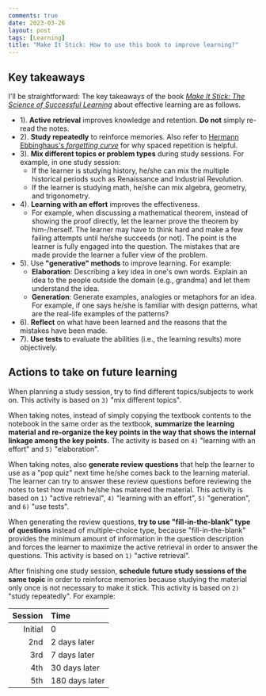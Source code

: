 ```yaml
---
comments: true
date: 2023-03-26
layout: post
tags: [Learning]
title: "Make It Stick: How to use this book to improve learning?"
---
```


## Key takeaways

I'll be straightforward: The key takeaways of the book [_Make It Stick: The Science of Successful Learning_](https://www.goodreads.com/book/show/18770267-make-it-stick) about effective learning are as follows.

- 1). **Active retrieval** improves knowledge and retention. **Do not** simply re-read the notes.
- 2). **Study repeatedly** to reinforce memories. Also refer to [Hermann Ebbinghaus's _forgetting curve_](https://en.wikipedia.org/wiki/Forgetting_curve) for why spaced repetition is helpful.
- 3). **Mix different topics or problem types** during study sessions. For example, in one study session:
  - If the learner is studying history, he/she can mix the multiple historical periods such as Renaissance and Industrial Revolution.
  - If the learner is studying math, he/she can mix algebra, geometry, and trigonometry.
- 4). **Learning with an effort** improves the effectiveness.
  - For example, when discussing a mathematical theorem, instead of showing the proof directly, let the learner prove the theorem by him-/herself. The learner may have to think hard and make a few failing attempts until he/she succeeds (or not). The point is the learner is fully engaged into the question. The mistakes that are made provide the learner a fuller view of the problem.
- 5). Use **"generative" methods** to improve learning. For example:
  - **Elaboration**: Describing a key idea in one's own words. Explain an idea to the people outside the domain (e.g., grandma) and let them understand the idea.
  - **Generation**: Generate examples, analogies or metaphors for an idea. For example, if one says he/she is familiar with design patterns, what are the real-life examples of the patterns?
- 6). **Reflect** on what have been learned and the reasons that the mistakes have been made.
- 7). **Use tests** to evaluate the abilities (i.e., the learning results) more objectively.

## Actions to take on future learning

When planning a study session, try to find different topics/subjects to work on. This activity is based on `3)` "mix different topics".

When taking notes, instead of simply copying the textbook contents to the notebook in the same order as the textbook, **summarize the learning material and re-organize the key points in the way that shows the internal linkage among the key points.** The activity is based on `4)` "learning with an effort" and `5)` "elaboration".

When taking notes, also **generate review questions** that help the learner to use as a "pop quiz" next time he/she comes back to the learning material. The learner can try to answer these review questions before reviewing the notes to test how much he/she has matered the material. This activity is based on `1)` "active retrieval", `4)` "learning with an effort", `5)` "generation", and `6)` "use tests".

When generating the review questions, **try to use "fill-in-the-blank" type of questions** instead of multiple-choice type, because "fill-in-the-blank" provides the minimum amount of information in the question description and forces the learner to maximize the active retrieval in order to answer the questions. This activity is based on `1)` "active retrieval".

After finishing one study session, **schedule future study sessions of the same topic** in order to reinforce memories because studying the material only once is not necessary to make it stick. This activity is based on `2)` "study repeatedly". For example:

| Session | Time |
|--------:|:-----|
| Initial | 0 |
| 2nd | 2 days later |
| 3rd | 7 days later |
| 4th | 30 days later |
| 5th | 180 days later |
